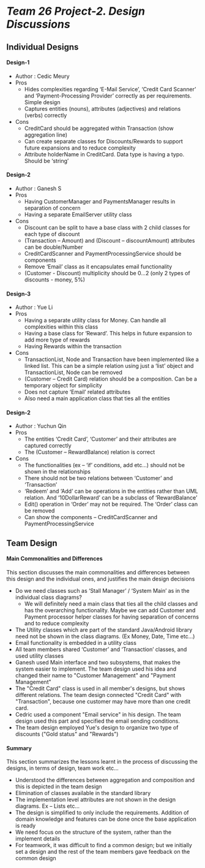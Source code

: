 # ***Team 26 Project-2. Design Discussions***


## Individual Designs

#### Design-1
- Author : Cedic Meury
- Pros
	-	Hides complexities regarding ‘E-Mail Service’, ‘Credit Card Scanner’ and ‘Payment-Processing Provider’ correctly as per requirements. Simple design
	-	Captures entities (nouns), attributes (adjectives) and relations (verbs) correctly
- Cons
	-	CreditCard should be aggregated within Transaction (show aggregation line)
	-	Can create separate classes for Discounts/Rewards to support future expansions and to reduce complexity	
	-	Attribute holderName in CreditCard. Data type is having a typo. Should be ‘string’
 

#### Design-2
- Author : Ganesh S
- Pros
	-	Having CustomerManager and PaymentsManager results in separation of concern
	-	Having a separate EmailServer utility class
- Cons
	-	Discount can be split to have a base class with 2 child classes for each type of discount
	-	(Transaction – Amount) and (Discount – discountAmount) attributes can be double/Number
	-	CreditCardScanner and PaymentProcessingService should be components
	-	Remove ‘Email’ class as it encapsulates email functionality
	-	(Customer - Discount) multiplicity should be 0...2 (only 2 types of discounts - money, 5%)


#### Design-3
- Author : Yue Li
- Pros
	-	Having a separate utility class for Money. Can handle all complexities within this class
	-	Having a base class for ‘Reward’. This helps in future expansion to add more type of rewards
	-	Having Rewards within the transaction
- Cons
	-	TransactionList, Node and Transaction have been implemented like a linked list. This can be a simple relation using just 	a ‘list’ object and TransactionList, Node can be removed
	-	(Customer – Credit Card) relation should be a composition. Can be a temporary object for simplicity
	-	Does not capture ‘Email’ related attributes
	-	Also need a main application class that ties all the entities


#### Design-2
- Author : Yuchun Qin
- Pros
	-	The entities ‘Credit Card’, ‘Customer’ and their attributes are captured correctly
	-	The (Customer – RewardBalance) relation is correct
- Cons
	-	The functionalities (ex – ‘if’ conditions, add etc…) should not be shown in the relationships
	-	There should not be two relations between ‘Customer’ and ‘Transaction’
	-	‘Redeem’ and ‘Add’ can be operations in the entities rather than UML relation. And ‘10DollarReward’ can be a subclass of 	‘RewardBalance’
	-	Edit() operation in ‘Order’ may not be required. The ‘Order’ class can be removed
	-	Can show the components – CreditCardScanner and PaymentProcessingService


## Team Design

#### Main Commonalities and Differences

This section discusses the main commonalities and differences between this design and the individual ones, and justifies the main design decisions

- Do we need classes such as ‘Stall Manager’ / ‘System Main’ as in the individual class diagrams?
	-	We will definitely need a main class that ties all the child classes and has the overarching functionality. Maybe we can add Customer and Payment processor helper classes for having separation of concerns and to reduce complexity
-	The Utility classes which are part of the standard Java/Android library need not be shown in the class diagrams. (Ex Money, Date, Time etc…)
- Email functionality is embedded in a utility class
-	All team members shared ‘Customer’ and ‘Transaction’ classes, and used utility classes
-	Ganesh used Main interface and two subsystems, that makes the system easier to implement. The team design used his idea and changed their name to "Customer Management" and "Payment Management"
-	The "Credit Card" class is used in all member's designs, but shows different relations. The team design connected "Credit Card" with "Transaction", because one customer may have more than one credit card.
-	Cedric used a component "Email service" in his design. The team design used this part and specified the email sending conditions.
-	The team design employed Yue's design to organize two type of discounts ("Gold status" and "Rewards")


#### Summary

This section summarizes the lessons learnt in the process of discussing the designs, in terms of design, team work etc…

- Understood the differences between aggregation and composition and this is depicted in the team design
- Elimination of classes available in the standard library
- The implementation level attributes are not shown in the design diagrams. Ex – Lists etc…
- The design is simplified to only include the requirements. Addition of domain knowledge and features can be done once the base application is ready
-	We need focus on the structure of the system, rather than the implement details
-	For teamwork, it was difficult to find a common design; but we initially set a design and the rest of the team members gave feedback on the common design
